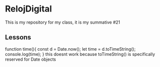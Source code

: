 # RelojDigital

This is my repository for my class, it is my summative #21


## Lessons

function time(){
  const d = Date.now(); 
  let time = d.toTimeString();
  console.log(time);
}
this doesnt work because toTimeString() is specifically reserved for Date objects

